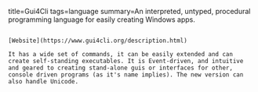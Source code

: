 title=Gui4Cli
tags=language
summary=An interpreted, untyped, procedural programming language for easily creating Windows apps.
~~~~~~

[Website](https://www.gui4cli.org/description.html)

It has a wide set of commands, it can be easily extended and can create self-standing executables. It is Event-driven, and intuitive and geared to creating stand-alone guis or interfaces for other, console driven programs (as it's name implies). The new version can also handle Unicode.
